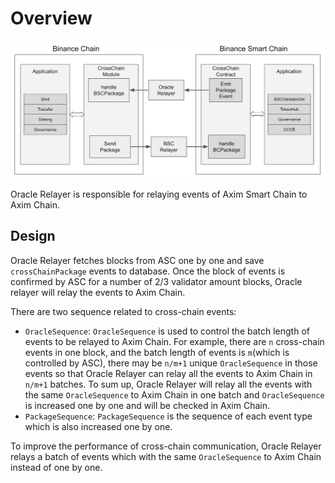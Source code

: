 # Overview

![](./assets/cross-chain.png)

Oracle Relayer is responsible for relaying events of Axim Smart Chain to Axim Chain. 

## Design

Oracle Relayer fetches blocks from ASC one by one and save `crossChainPackage` events to 
database. Once the block of events is confirmed by ASC for a number of 2/3 validator amount blocks, 
Oracle relayer will relay the events to Axim Chain.

There are two sequence related to cross-chain events:
+ `OracleSequence`: `OracleSequence` is used to control the batch length of events to be relayed to 
Axim Chain. For example, there are `n` cross-chain events in one block, and the batch length of events 
is `m`(which is controlled by ASC), there may be `n/m+1` unique `OracleSequence` in those events so that 
Oracle Relayer can relay all the events to Axim Chain in `n/m+1` batches. To sum up, Oracle Relayer will
relay all the events with the same `OracleSequence` to Axim Chain in one batch and `OracleSequence` is increased
one by one and will be checked in Axim Chain.
+ `PackageSequence`: `PackageSequence` is the sequence of each event type which is also increased 
one by one.

To improve the performance of cross-chain communication, Oracle Relayer relays a batch of
events which with the same `OracleSequence` to Axim Chain instead of one by one. 